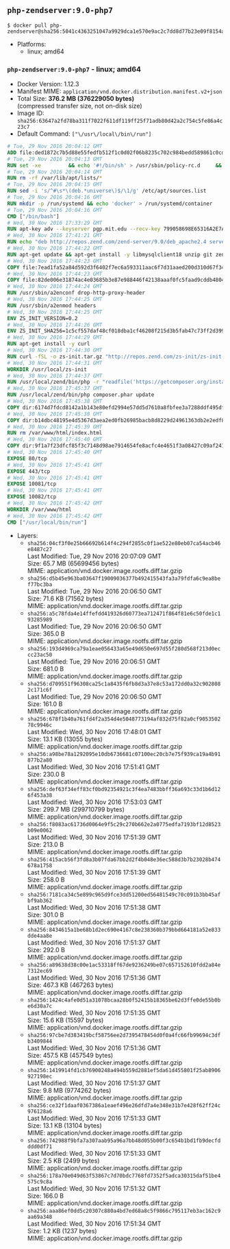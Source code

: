 ## `php-zendserver:9.0-php7`

```console
$ docker pull php-zendserver@sha256:5041c4363251047a9929dca1e570e9ac2c7dd8d77b23e09f8154a1a92208754a
```

-	Platforms:
	-	linux; amd64

### `php-zendserver:9.0-php7` - linux; amd64

-	Docker Version: 1.12.3
-	Manifest MIME: `application/vnd.docker.distribution.manifest.v2+json`
-	Total Size: **376.2 MB (376229050 bytes)**  
	(compressed transfer size, not on-disk size)
-	Image ID: `sha256:63647a2fd78ba311f7022f611df119ff25f71adb80d42a2c754c5fe86a4c23c7`
-	Default Command: `["\/usr\/local\/bin\/run"]`

```dockerfile
# Tue, 29 Nov 2016 20:04:12 GMT
ADD file:ded1872c7b5d88e55fedfb512f1c0d02f06b8235c702c984bedd589861c0cd46 in / 
# Tue, 29 Nov 2016 20:04:13 GMT
RUN set -xe 		&& echo '#!/bin/sh' > /usr/sbin/policy-rc.d 	&& echo 'exit 101' >> /usr/sbin/policy-rc.d 	&& chmod +x /usr/sbin/policy-rc.d 		&& dpkg-divert --local --rename --add /sbin/initctl 	&& cp -a /usr/sbin/policy-rc.d /sbin/initctl 	&& sed -i 's/^exit.*/exit 0/' /sbin/initctl 		&& echo 'force-unsafe-io' > /etc/dpkg/dpkg.cfg.d/docker-apt-speedup 		&& echo 'DPkg::Post-Invoke { "rm -f /var/cache/apt/archives/*.deb /var/cache/apt/archives/partial/*.deb /var/cache/apt/*.bin || true"; };' > /etc/apt/apt.conf.d/docker-clean 	&& echo 'APT::Update::Post-Invoke { "rm -f /var/cache/apt/archives/*.deb /var/cache/apt/archives/partial/*.deb /var/cache/apt/*.bin || true"; };' >> /etc/apt/apt.conf.d/docker-clean 	&& echo 'Dir::Cache::pkgcache ""; Dir::Cache::srcpkgcache "";' >> /etc/apt/apt.conf.d/docker-clean 		&& echo 'Acquire::Languages "none";' > /etc/apt/apt.conf.d/docker-no-languages 		&& echo 'Acquire::GzipIndexes "true"; Acquire::CompressionTypes::Order:: "gz";' > /etc/apt/apt.conf.d/docker-gzip-indexes 		&& echo 'Apt::AutoRemove::SuggestsImportant "false";' > /etc/apt/apt.conf.d/docker-autoremove-suggests
# Tue, 29 Nov 2016 20:04:14 GMT
RUN rm -rf /var/lib/apt/lists/*
# Tue, 29 Nov 2016 20:04:15 GMT
RUN sed -i 's/^#\s*\(deb.*universe\)$/\1/g' /etc/apt/sources.list
# Tue, 29 Nov 2016 20:04:16 GMT
RUN mkdir -p /run/systemd && echo 'docker' > /run/systemd/container
# Tue, 29 Nov 2016 20:04:16 GMT
CMD ["/bin/bash"]
# Wed, 30 Nov 2016 17:33:29 GMT
RUN apt-key adv --keyserver pgp.mit.edu --recv-key 799058698E65316A2E7A4FF42EAE1437F7D2C623
# Wed, 30 Nov 2016 17:41:21 GMT
RUN echo "deb http://repos.zend.com/zend-server/9.0/deb_apache2.4 server non-free" >> /etc/apt/sources.list.d/zend-server.list
# Wed, 30 Nov 2016 17:44:22 GMT
RUN apt-get update && apt-get install -y libmysqlclient18 unzip git zend-server-php-7.0 && /usr/local/zend/bin/zendctl.sh stop
# Wed, 30 Nov 2016 17:44:23 GMT
COPY file:7ead1fa52a84d592d3f6402f7ec6a593311aac6f7d31aaed200d310d67f34d54 in /etc/ 
# Wed, 30 Nov 2016 17:44:23 GMT
COPY file:82de006e31874ac4e03685b3e87e988446f42138aaaf0fc5faad9cddb48040ba in /etc/apache2/conf-available 
# Wed, 30 Nov 2016 17:44:24 GMT
RUN /usr/sbin/a2enconf drop-http-proxy-header
# Wed, 30 Nov 2016 17:44:25 GMT
RUN /usr/sbin/a2enmod headers
# Wed, 30 Nov 2016 17:44:25 GMT
ENV ZS_INIT_VERSION=0.2
# Wed, 30 Nov 2016 17:44:26 GMT
ENV ZS_INIT_SHA256=1c5cf557daf48cf018dba1cf46208f215d3b5fab47c73ff2d39988581ebd6932
# Wed, 30 Nov 2016 17:44:29 GMT
RUN apt-get install -y curl
# Wed, 30 Nov 2016 17:44:30 GMT
RUN curl -fSL -o zs-init.tar.gz "http://repos.zend.com/zs-init/zs-init-docker-${ZS_INIT_VERSION}.tar.gz"     && echo "${ZS_INIT_SHA256} *zs-init.tar.gz" | sha256sum -c -     && mkdir /usr/local/zs-init     && tar xzf zs-init.tar.gz --strip-components=1 -C /usr/local/zs-init     && rm zs-init.tar.gz
# Wed, 30 Nov 2016 17:44:31 GMT
WORKDIR /usr/local/zs-init
# Wed, 30 Nov 2016 17:44:37 GMT
RUN /usr/local/zend/bin/php -r "readfile('https://getcomposer.org/installer');" | /usr/local/zend/bin/php
# Wed, 30 Nov 2016 17:45:37 GMT
RUN /usr/local/zend/bin/php composer.phar update
# Wed, 30 Nov 2016 17:45:38 GMT
COPY dir:6174d7fdcd8142a1b143e80efd2994e57dd5d7610a8fbfee3a7288ddf495dfdf in /usr/local/bin 
# Wed, 30 Nov 2016 17:45:38 GMT
COPY dir:b14dbc48195e4d5367d3aea2ed0fb26985bacb8d8229d24961363db2e2edf8f0 in /usr/local/zend/var/plugins/ 
# Wed, 30 Nov 2016 17:45:39 GMT
RUN rm /var/www/html/index.html
# Wed, 30 Nov 2016 17:45:40 GMT
COPY dir:9f1a7f23dfcf85f3c7148d98ae7914654fe8acfc4e4651f3a08427c09af24198 in /var/www/html 
# Wed, 30 Nov 2016 17:45:40 GMT
EXPOSE 80/tcp
# Wed, 30 Nov 2016 17:45:41 GMT
EXPOSE 443/tcp
# Wed, 30 Nov 2016 17:45:41 GMT
EXPOSE 10081/tcp
# Wed, 30 Nov 2016 17:45:41 GMT
EXPOSE 10082/tcp
# Wed, 30 Nov 2016 17:45:42 GMT
WORKDIR /var/www/html
# Wed, 30 Nov 2016 17:45:42 GMT
CMD ["/usr/local/bin/run"]
```

-	Layers:
	-	`sha256:04cf3f0e25b66692b614f4c294f2855c0f1ae522e80eb07ca54acb46e8487c27`  
		Last Modified: Tue, 29 Nov 2016 20:07:09 GMT  
		Size: 65.7 MB (65699456 bytes)  
		MIME: application/vnd.docker.image.rootfs.diff.tar.gzip
	-	`sha256:d5b45e963ba03647f19009036377b492415543fa3a79fdfa6c9ea8bef77bc3ba`  
		Last Modified: Tue, 29 Nov 2016 20:06:50 GMT  
		Size: 71.6 KB (71562 bytes)  
		MIME: application/vnd.docker.image.rootfs.diff.tar.gzip
	-	`sha256:a5c78fda4e14ffefdd419326d60773ea712471f864f81e6c50fde1c193285989`  
		Last Modified: Tue, 29 Nov 2016 20:06:50 GMT  
		Size: 365.0 B  
		MIME: application/vnd.docker.image.rootfs.diff.tar.gzip
	-	`sha256:193d4969ca79a1eae056433a65e49d650e697d55f280d568f213d0eccc23ac50`  
		Last Modified: Tue, 29 Nov 2016 20:06:51 GMT  
		Size: 681.0 B  
		MIME: application/vnd.docker.image.rootfs.diff.tar.gzip
	-	`sha256:d709551f96308ca25c1a8435f6fb8d3a37e8c53a172dd0a32c9028082c171c6f`  
		Last Modified: Tue, 29 Nov 2016 20:06:50 GMT  
		Size: 161.0 B  
		MIME: application/vnd.docker.image.rootfs.diff.tar.gzip
	-	`sha256:678f1b40a761fd4f2a354d4e5048773194af832d75f82a0cf905350278c9946c`  
		Last Modified: Wed, 30 Nov 2016 17:48:01 GMT  
		Size: 13.1 KB (13055 bytes)  
		MIME: application/vnd.docker.image.rootfs.diff.tar.gzip
	-	`sha256:a98be78a1292095e10db6736681c07100ec20cb7e75f939ca19a4b91877b2a80`  
		Last Modified: Wed, 30 Nov 2016 17:51:41 GMT  
		Size: 230.0 B  
		MIME: application/vnd.docker.image.rootfs.diff.tar.gzip
	-	`sha256:def63f34eff83cf0bd92354921c3f4ea7483bbff36a693c33d1b6d126f453a38`  
		Last Modified: Wed, 30 Nov 2016 17:53:03 GMT  
		Size: 299.7 MB (299710799 bytes)  
		MIME: application/vnd.docker.image.rootfs.diff.tar.gzip
	-	`sha256:f8083ac61736d0064e9f5c29c270b662e2a0775edfa7193bf12d8523b09e0062`  
		Last Modified: Wed, 30 Nov 2016 17:51:39 GMT  
		Size: 213.0 B  
		MIME: application/vnd.docker.image.rootfs.diff.tar.gzip
	-	`sha256:415acb56f3fd8a3b07fda67bb2d2f4b048e36ec588d3b7b23028b474678a1758`  
		Last Modified: Wed, 30 Nov 2016 17:51:39 GMT  
		Size: 258.0 B  
		MIME: application/vnd.docker.image.rootfs.diff.tar.gzip
	-	`sha256:7181ca34c5e899c965d9fce3dd51200ed56481549c70c091b3bb45afbf9ab362`  
		Last Modified: Wed, 30 Nov 2016 17:51:38 GMT  
		Size: 301.0 B  
		MIME: application/vnd.docker.image.rootfs.diff.tar.gzip
	-	`sha256:8434615a1be68b1d2ec690e4167c8e238360b379bbd664181a52e833dde4aa8e`  
		Last Modified: Wed, 30 Nov 2016 17:51:37 GMT  
		Size: 292.0 B  
		MIME: application/vnd.docker.image.rootfs.diff.tar.gzip
	-	`sha256:a89638d38c00e1ac53318ff67de9236249be07c657152610fdd2a84e7312ec69`  
		Last Modified: Wed, 30 Nov 2016 17:51:36 GMT  
		Size: 467.3 KB (467263 bytes)  
		MIME: application/vnd.docker.image.rootfs.diff.tar.gzip
	-	`sha256:1424c4afe0d51a31078bcaa28b0f52415b18365be62d3ffe0de55b0be6d30a7c`  
		Last Modified: Wed, 30 Nov 2016 17:51:35 GMT  
		Size: 15.6 KB (15597 bytes)  
		MIME: application/vnd.docker.image.rootfs.diff.tar.gzip
	-	`sha256:97cbe7d383419bcf58756ee2d7395478454d0f0a4fc66fb99694c3dfb3409844`  
		Last Modified: Wed, 30 Nov 2016 17:51:36 GMT  
		Size: 457.5 KB (457549 bytes)  
		MIME: application/vnd.docker.image.rootfs.diff.tar.gzip
	-	`sha256:1419914fd1cb76900248a494b559d2881ef5da61d455801f25ab8906927198ec`  
		Last Modified: Wed, 30 Nov 2016 17:51:37 GMT  
		Size: 9.8 MB (9774262 bytes)  
		MIME: application/vnd.docker.image.rootfs.diff.tar.gzip
	-	`sha256:ce32f1daaf0367386a1eaef496e26dfd7a4e348e31b7e428f62ff24c976128a6`  
		Last Modified: Wed, 30 Nov 2016 17:51:33 GMT  
		Size: 13.1 KB (13104 bytes)  
		MIME: application/vnd.docker.image.rootfs.diff.tar.gzip
	-	`sha256:742988f9bfa7a307aab95a96a7bb48d055b00f3c654b1bd1fb9decfdddd0df71`  
		Last Modified: Wed, 30 Nov 2016 17:51:33 GMT  
		Size: 2.5 KB (2499 bytes)  
		MIME: application/vnd.docker.image.rootfs.diff.tar.gzip
	-	`sha256:178a70e049d63f53867c7d70bdc7768fd7352f5adca30315daf51be4575c9c8a`  
		Last Modified: Wed, 30 Nov 2016 17:51:32 GMT  
		Size: 166.0 B  
		MIME: application/vnd.docker.image.rootfs.diff.tar.gzip
	-	`sha256:aaa86ef0dd5c20307c880a4bd7ed68a8c5f9866c795117eb3ac162c9aa69a348`  
		Last Modified: Wed, 30 Nov 2016 17:51:34 GMT  
		Size: 1.2 KB (1237 bytes)  
		MIME: application/vnd.docker.image.rootfs.diff.tar.gzip
